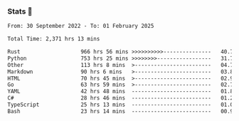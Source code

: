 ### Stats 👋
<!--START_SECTION:waka-->

```txt
From: 30 September 2022 - To: 01 February 2025

Total Time: 2,371 hrs 13 mins

Rust                   966 hrs 56 mins >>>>>>>>>>---------------   40.78 %
Python                 753 hrs 25 mins >>>>>>>>-----------------   31.77 %
Other                  113 hrs 8 mins  >------------------------   04.77 %
Markdown               90 hrs 6 mins   >------------------------   03.80 %
HTML                   70 hrs 45 mins  >------------------------   02.98 %
Go                     63 hrs 59 mins  >------------------------   02.70 %
YAML                   42 hrs 48 mins  -------------------------   01.81 %
C#                     28 hrs 46 mins  -------------------------   01.21 %
TypeScript             25 hrs 13 mins  -------------------------   01.06 %
Bash                   23 hrs 14 mins  -------------------------   00.98 %
```

<!--END_SECTION:waka-->

<!--
**buhaytza2005/buhaytza2005** is a ✨ _special_ ✨ repository because its `README.md` (this file) appears on your GitHub profile.

Here are some ideas to get you started:

- 🔭 I’m currently working on ...
- 🌱 I’m currently learning ...
- 👯 I’m looking to collaborate on ...
- 🤔 I’m looking for help with ...
- 💬 Ask me about ...
- 📫 How to reach me: ...
- 😄 Pronouns: ...
- ⚡ Fun fact: ...
-->



